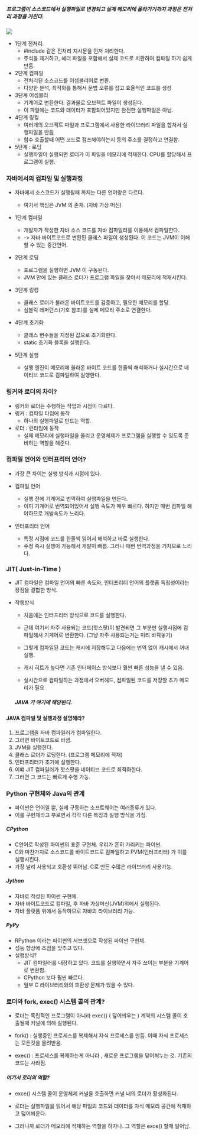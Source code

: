

##### 프로그램이 소스코드에서 실행파일로 변경되고 실제 메모리에 올라가기까지 과정은 전처리 과정을 거친다. 


![](https://i.imgur.com/LP9sPHv.png)


- 1단계 전처리. 
	-  #include 같은 전처리 지시문을 먼저 처리한다. 
	-  주석을 제거하고, 헤더 파일을 포함해서 실제 코드로 치환하여 컴파일 하기 쉽게 만듬.
- 2단계 컴파일
	- 전처리된 소스코드를 어셈블리어로 변환. 
	- 다양한 분석, 최적화를 통해서 문법 오류를 잡고 효율적인 코드를 생성
- 3단계 어셈블리
	- 기계어로 변환한다. 결과물로 오브젝트 파일이 생성된다. 
	- 이 파일에는 코드와 데이터가 포함되어있지만 완전한 실행파일은 아님.
-  4단계 링킹
	- 여러개의 오브젝트 파일과 프로그램에서 사용한 라이브러리 파일을 합쳐서 실행파일을 만듬
	- 함수 호출할때 어떤 코드로 점프해야하는지 등의 주소를 결정하고 연결함. 
- 5단계 : 로딩
	- 실행파일이 실행되면 로더가 이 파일을 메모리에 적재한다. CPU를 할당해서 프로그램이 실행.

### 자바에서의 컴파일 및 실행과정 

- 자바에서 소스코드가 실행될때 까지는 다른 언어랑은 다르다. 
	- 여기서 핵심은 JVM 의 존재. (자바 가상 머신)

- 1단계 컴파일
	- 개발자가 작성한 자바 소스 코드를 자바 컴파일러를 이용해서 컴파일한다. 
	-  -> 자바 바이트코드로 변환된 클래스 파일이 생성된다. 이 코드는 JVM이 이해할 수 있는 중간언어. 
- 2단계 로딩 
	- 프로그램을 실행하면 JVM 이 구동된다. 
	- JVM 안에 있는 클래스 로더가 프로그램 파일을 찾아서 메모리에 적재시킨다. 
- 3단계 링킹
	- 클래스 로더가 불러온 바이트코드를 검증하고, 필요한 메모리를 할당. 
	- 심볼릭 레퍼런스(기호 참조)를 실제 메모리 주소로 연결한다. 
- 4단계 초기화
	- 클래스 변수들을 지정된 값으로 초기화한다. 
	- static 초기화 블록을 실행한다. 
- 5단계 실행
	- 실행 엔진이 메모리에 올라온 바이트 코드를 한줄씩 해석하거나 실시간으로 네이티브 코드로 컴파일하여 실행한다. 

###  링커와 로더의 차이? 

- 링커와 로더는 수행하는 작업과 시점이 다르다. 
- 링커 : 컴파일 타임에 동작 
	- 하나의 실행파일로 만드는 역할. 
- 로더 : 런타임에 동작 
	- 실제 메모리에 실행파일을 올리고 운영체제가 프로그램을 실행할 수 있도록 준비하는 역할을 해준다. 

### 컴파일 언어와 인터프리터 언어?

- 가장 큰 차이는 실행 방식과 시점에 있다. 

- 컴파일 언어
	- 실행 전에 기계어로 번역하여 실행파일을 만든다. 
	- 이미 기계어로 번역되어있어서 실행 속도가 매우 빠르다. 하지만 매번 컴파일 해야하므로 개발속도가 느리다. 
- 인터프리터 언어 
	- 특정 시점에 코드를 한줄씩 읽어서 해석하고 바로 실행한다. 
	- 수정 즉시 실행이 가능해서 개발이 빠름. 그러나 매번 번역과정을 거치므로 느리다. 


### JIT( Just-in-Time )

- JIT 컴파일은 컴파일 언어의 빠른 속도와, 인터프리터 언어의 플랫폼 독립성이라는 장점을 결합한 방식. 
- 작동방식
	- 처음에는 인터프리터 방식으로 코드를 실행한다. 
	- 근데 여기서 자주 사용되는 코드(핫스팟)이 발견되면 그 부분만 실행시점에 컴파일해서 기계어로 변환한다. (그냥 자주 사용되는거는 미리 바꿔놓기)
	- 그렇게 컴파일된 코드는 캐시에 저장해두고 다음에는 번역 없이 캐시에서 꺼내 실행.

	- 캐시 히트가 높다면 기존 인터페이스 방식보다 훨씬 빠른 성능을 낼 수 있음. 
	- 실시간으로 컴파일하는 과정에서 오버헤드, 컴파일된 코드를 저장할 추가 메모리가 필요

	##### JAVA 가 여기에 해당된다. 



#### JAVA 컴파일 및 실행과정 설명해라?

1. 프로그램을 자바 컴파일러가 컴파일한다.
2. 그러면 바이트코드로 바뀜. 
3. JVM을 실행한다.
4. 클래스 로더가 로딩한다. (프로그램 메모리에 적재)
5. 인터프리터가 초기에 실행한다.
6. 이떄 JIT 컴파일러가 핫스팟을 네이티브 코드로 최적화한다.
7. 그러면 그 코드는 빠르게 수행 가능. 


### Python 구현체와 Java의 관계

- 파이썬은 언어일 뿐, 실제 구동하는 소프트웨어는 여러종류가 있다. 
- 이를 구현체라고 부르면서 각각 다른 특징과 실행 방식을 가짐. 

##### CPython 

- C언어로 작성된 파이썬의 표준 구현체. 우리가 흔히 가리키는 파이썬.
- C와 마찬가지로 소스코드를 바이트코드로 컴파일하고 PVM(인터프리터) 가 이를 실행시킨다. 
- 가장 널리 사용되고 호환성 뛰어남. C로 만든 수많은 라이브러리 사용가능. 

##### Jython

- 자바로 작성된 파이썬 구현체. 
- 자바 바이트코드로 컴파일, 후 자바 가상머신(JVM)위에서 실행된다. 
- 자바 플랫폼 위에서 동작하므로 자바의 라이브러리 가능. 

##### PyPy

- RPython 이라는 파이썬의 서브셋으로 작성된 파이썬 구현체.
- 성능 향상에 초점을 맞추고 있다. 
- 실행방식?
	- JIT 컴파일러를 내장하고 있다. 코드를 실행하면서 자주 쓰이는 부분을 기계어로 변환함. 
	- CPython 보다 훨씬 빠르다. 
	- 일부 C 라이브러리와의 호환성 문제가 있을 수 있다. 



### 로더와 fork, exec() 시스템 콜의 관계?

- 로더는 독립적인 프로그램이 아니라 exec() ( 덮어씌우는 ) 계역의 시스템 콜이 호출될때 커널에 의해 실행된다. 


- fork() : 실행중인 프로세스를 복제해서 자식 프로세스를 만듬. 이때 자식 프로세스는 모든것을 물려받음. 
- exec() : 프로세스를 복제하는게 아니라 , 새로운 프로그램을 덮어씌누는 것. 기존의 코드는 사라짐. 

##### 여기서 로더의 역할?

- exce() 시스템 콜이 운영체제 커널을 호출하면 커널 내의 로더가 활성화된다. 
- 로더는 실행파일을 읽어서 해당 파일의 코드와 데이터를 자식 메모리 공간에 적재하고 덮어씌운다. 

- 그러니까 로더가 메모리에 적재하는 역할을 하자나. 그 역할은 exce() 할때 일어남. 